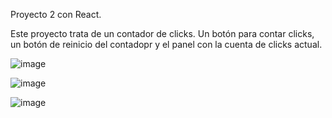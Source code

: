 Proyecto 2 con React.

Este proyecto trata de un contador de clicks. Un botón para contar clicks, un botón de reinicio del contadopr y el panel con la cuenta de clicks actual.

![image](https://github.com/user-attachments/assets/588577a1-f905-4f8d-bb94-f1cf3da43867)

![image](https://github.com/user-attachments/assets/a68deaa2-161a-469a-b717-3468515689c6)

![image](https://github.com/user-attachments/assets/8d4d6742-0730-4245-8f2d-320d73221eb7)
